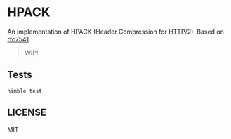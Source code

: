 # HPACK

An implementation of HPACK (Header Compression for HTTP/2).
Based on [rfc7541](https://tools.ietf.org/html/rfc7541).

> WIP!

## Tests

```
nimble test
```

## LICENSE

MIT
